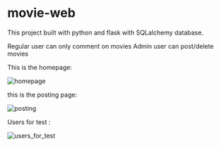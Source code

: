 # movie-web
This project built with python and flask with SQLalchemy database.

Regular user can only comment on movies 
Admin user can post/delete movies 

This is the homepage:

![homepage](https://github.com/ErezTzur5/movie-web/assets/141019783/e41d49b7-fd60-4b43-a8a8-814826b912f6)

this is the posting page:

![posting](https://github.com/ErezTzur5/movie-web/assets/141019783/003f4f5b-3366-4048-ae39-390df272df4d)

Users for test :

![users_for_test](https://github.com/ErezTzur5/movie-web/assets/141019783/54588c7d-e797-47ae-8172-43d9a14d3d6a)
